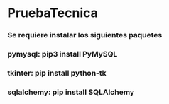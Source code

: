 # PruebaTecnica
### Se requiere instalar los siguientes paquetes 
### pymysql: pip3 install PyMySQL 
### tkinter: pip install python-tk 
### sqlalchemy: pip install SQLAlchemy


